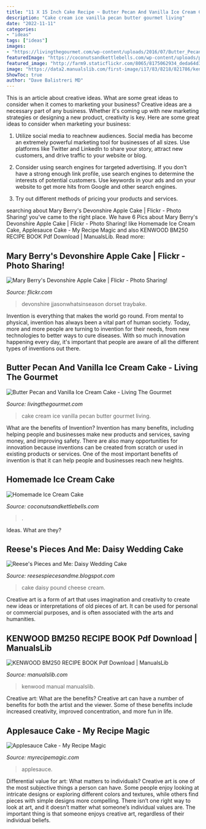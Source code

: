 ```yaml
---
title: "11 X 15 Inch Cake Recipe ~ Butter Pecan And Vanilla Ice Cream Cake"
description: "Cake cream ice vanilla pecan butter gourmet living"
date: "2022-11-11"
categories:
- "ideas"
tags: ["ideas"]
images:
- "https://livingthegourmet.com/wp-content/uploads/2016/07/Butter_Pecan_Vanilla_Ice_Cream_Cake_11.jpe"
featuredImage: "https://coconutsandkettlebells.com/wp-content/uploads/paleo-ice-cream-cake-recipe-980x1470.jpg"
featured_image: "http://farm9.staticflickr.com/8065/8175062934_deda64d334_o_d.jpg"
image: "https://data2.manualslib.com/first-image/i17/83/8218/821786/kenwood-bm250.jpg"
ShowToc: true
author: "Dave Balistreri MD"
---
```



This is an article about creative ideas. What are some great ideas to consider when it comes to marketing your business?
Creative ideas are a necessary part of any business. Whether it's coming up with new marketing strategies or designing a new product, creativity is key. Here are some great ideas to consider when marketing your business: 
1. Utilize social media to reachnew audiences. Social media has become an extremely powerful marketing tool for businesses of all sizes. Use platforms like Twitter and LinkedIn to share your story, attract new customers, and drive traffic to your website or blog. 

2. Consider using search engines for targeted advertising. If you don't have a strong enough link profile, use search engines to determine the interests of potential customers. Use keywords in your ads and on your website to get more hits from Google and other search engines. 

3. Try out different methods of pricing your products and services.

	

		
searching about Mary Berry&#039;s Devonshire Apple Cake | Flickr - Photo Sharing! you've came to the right place. We have 6 Pics about Mary Berry&#039;s Devonshire Apple Cake | Flickr - Photo Sharing! like Homemade Ice Cream Cake, Applesauce Cake - My Recipe Magic and also KENWOOD BM250 RECIPE BOOK Pdf Download | ManualsLib. Read more:
		
    
## Mary Berry&#039;s Devonshire Apple Cake | Flickr - Photo Sharing!

<img loading=lazy src="http://farm9.staticflickr.com/8065/8175062934_deda64d334_o_d.jpg" onerror="this.onerror=null;this.src='https://tse3.mm.bing.net/th?id=OIP.jm3f3rRN3e8JumIhtMJGnQHaLJ&amp;pid=15.1';" alt="Mary Berry&#039;s Devonshire Apple Cake | Flickr - Photo Sharing!">

_Source: flickr.com_

>devonshire jjasonwhatsinseason dorset traybake. 

	

Invention is everything that makes the world go round. From mental to physical, invention has always been a vital part of human society. Today, more and more people are turning to invention for their needs, from new technologies to better ways to cure diseases. With so much innovation happening every day, it's important that people are aware of all the different types of inventions out there.

    
## Butter Pecan And Vanilla Ice Cream Cake - Living The Gourmet

<img loading=lazy src="https://livingthegourmet.com/wp-content/uploads/2016/07/Butter_Pecan_Vanilla_Ice_Cream_Cake_11.jpe" onerror="this.onerror=null;this.src='https://tse1.mm.bing.net/th?id=OIP.9IJNBhBAehuH1xdQpflb8wHaLD&amp;pid=15.1';" alt="Butter Pecan and Vanilla Ice Cream Cake - Living The Gourmet">

_Source: livingthegourmet.com_

>cake cream ice vanilla pecan butter gourmet living. 

	

What are the benefits of Invention?
Invention has many benefits, including helping people and businesses make new products and services, saving money, and improving safety. There are also many opportunities for innovation because inventions can be created from scratch or used in existing products or services. One of the most important benefits of invention is that it can help people and businesses reach new heights.

    
## Homemade Ice Cream Cake

<img loading=lazy src="https://coconutsandkettlebells.com/wp-content/uploads/paleo-ice-cream-cake-recipe-980x1470.jpg" onerror="this.onerror=null;this.src='https://tse2.mm.bing.net/th?id=OIP.NZR6ssaAOBaDDwZAJrJGKgHaLH&amp;pid=15.1';" alt="Homemade Ice Cream Cake">

_Source: coconutsandkettlebells.com_

>. 

	

Ideas. What are they?

    
## Reese&#039;s Pieces And Me: Daisy Wedding Cake

<img loading=lazy src="http://2.bp.blogspot.com/-_e4KwBTlEKw/TaTTyZEqr0I/AAAAAAAAD28/PXtakCx960o/s1600/IMG_2619.JPG" onerror="this.onerror=null;this.src='https://tse2.mm.bing.net/th?id=OIP.wkdybFm_aYrwtJFasbAdyQHaLG&amp;pid=15.1';" alt="Reese&#039;s Pieces and Me: Daisy Wedding Cake">

_Source: reesespiecesandme.blogspot.com_

>cake daisy pound cheese cream. 

	

Creative art is a form of art that uses imagination and creativity to create new ideas or interpretations of old pieces of art. It can be used for personal or commercial purposes, and is often associated with the arts and humanities.

    
## KENWOOD BM250 RECIPE BOOK Pdf Download | ManualsLib

<img loading=lazy src="https://data2.manualslib.com/first-image/i17/83/8218/821786/kenwood-bm250.jpg" onerror="this.onerror=null;this.src='https://tse3.mm.bing.net/th?id=OIP.A54_1UcNJ355tFPEMzP0PAHaKC&amp;pid=15.1';" alt="KENWOOD BM250 RECIPE BOOK Pdf Download | ManualsLib">

_Source: manualslib.com_

>kenwood manual manualslib. 

	

Creative art: What are the benefits?
Creative art can have a number of benefits for both the artist and the viewer. Some of these benefits include increased creativity, improved concentration, and more fun in life.

    
## Applesauce Cake - My Recipe Magic

<img loading=lazy src="https://assets.rebelmouse.io/eyJhbGciOiJIUzI1NiIsInR5cCI6IkpXVCJ9.eyJpbWFnZSI6Imh0dHBzOi8vYXNzZXRzLnJibC5tcy8xODI4NTQ3OS9vcmlnaW4uanBnIiwiZXhwaXJlc19hdCI6MTYyNzkxNDcwN30.EFbKp2HDF4wLyIn5MGOwLJyRtsigXLtF4YUEPBCXXf8/img.jpg?width=1200&amp;coordinates=0%2C114%2C0%2C115&amp;height=600" onerror="this.onerror=null;this.src='https://tse4.mm.bing.net/th?id=OIP.gONDsL5ZFR3-wqmuOluZ0wHaDt&amp;pid=15.1';" alt="Applesauce Cake - My Recipe Magic">

_Source: myrecipemagic.com_

>applesauce. 

	

Differential value for art: What matters to individuals?
Creative art is one of the most subjective things a person can have. Some people enjoy looking at intricate designs or exploring different colors and textures, while others find pieces with simple designs more compelling. There isn’t one right way to look at art, and it doesn’t matter what someone’s individual values are. The important thing is that someone enjoys creative art, regardless of their individual beliefs.

